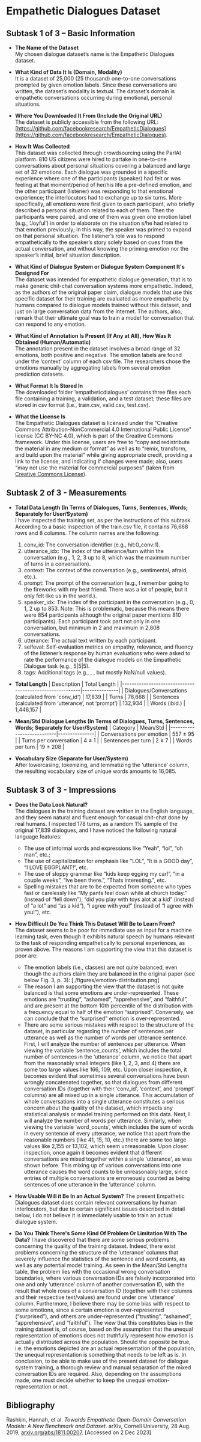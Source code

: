# Empathetic Dialogues Dataset

## Subtask 1 of 3 – Basic Information

- **The Name of the Dataset**  
  My chosen dialogue dataset’s name is the Empathetic Dialogues dataset. 

- **What Kind of Data It Is (Domain, Modality)**  
  It is a dataset of 25,000 (25 thousand) one-to-one conversations prompted by given emotion labels. Since these conversations are written, the dataset’s modality is textual. The dataset’s domain is empathetic conversations occurring during emotional, personal situations.

- **Where You Downloaded It From (Include the Original URL)**  
  The dataset is publicly accessible from the following URL: [https://github.com/facebookresearch/EmpatheticDialogues](https://github.com/facebookresearch/EmpatheticDialogues).

- **How It Was Collected**  
  This dataset was collected through crowdsourcing using the ParlAI platform. 810 US citizens were hired to partake in one-to-one conversations about personal situations covering a balanced and large set of 32 emotions. Each dialogue was grounded in a specific experience where one of the participants (speaker) had felt or was feeling at that moment/period of her/his life a pre-defined emotion, and the other participant (listener) was responding to that emotional experience; the interlocutors had to exchange up to six turns. More specifically, all emotions were first given to each participant, who briefly described a personal situation related to each of them. Then the participants were paired, and one of them was given one emotion label (e.g., ‘Joyful’) in order to elaborate on the situation s/he had related to that emotion previously; in this way, the speaker was primed to expand on that personal situation. The listener’s role was to respond empathetically to the speaker’s story solely based on cues from the actual conversation, and without knowing the priming emotion nor the speaker’s initial, brief situation description.

- **What Kind of Dialogue System or Dialogue System Component It's Designed For**  
  The dataset was intended for empathetic dialogue generation, that is to make generic chit-chat conversation systems more empathetic. Indeed, as the authors of the original paper claim, dialogue models that use this specific dataset for their training are evaluated as more empathetic by humans compared to dialogue models trained without this dataset, and just on large conversation data from the Internet. The authors, also, remark that their ultimate goal was to train a model for conversation that can respond to any emotion.

- **What Kind of Annotation Is Present (If Any at All), How Was It Obtained (Human/Automatic)**  
  The annotation present in the dataset involves a broad range of 32 emotions, both positive and negative. The emotion labels are found under the ‘context’ column of each csv file. The researchers chose the emotions manually by aggregating labels from several emotion prediction datasets.

- **What Format It Is Stored In**  
  The downloaded folder ‘empatheticdialogues’ contains three files each file containing a training, a validation, and a test dataset; these files are stored in csv format (i.e., train.csv, valid.csv, test.csv).

- **What the License Is**  
  The Empathetic Dialogues dataset is licensed under the "Creative Commons Attribution-NonCommercial 4.0 International Public License" license (CC BY-NC 4.0), which is part of the Creative Commons framework. Under this license, users are free to “copy and redistribute the material in any medium or format” as well as to “remix, transform, and build upon the material” while giving appropriate credit, providing a link to the license, and indicating if changes were made; also, users “may not use the material for commercial purposes” (taken from [Creative Commons License](https://creativecommons.org/licenses/by-nc/4.0/deed.en)).

## Subtask 2 of 3 - Measurements

- **Total Data Length (In Terms of Dialogues, Turns, Sentences, Words; Separately for User/System)**  
  I have inspected the training set, as per the instructions of this subtask. According to a basic inspection of the train.csv file, it contains 76,668 rows and 8 columns. The column names are the following:
  1. conv_id: The conversation identifier (e.g., hit:0_conv:1).
  2. utterance_idx: The index of the utterance/turn within the conversation (e.g., 1, 2, 3 up to 8, which was the maximum number of turns in a conversation).
  3. context: The context of the conversation (e.g., sentimental, afraid, etc.).
  4. prompt: The prompt of the conversation (e.g., I remember going to the fireworks with my best friend. There was a lot of people, but it only felt like us in the world.).
  5. speaker_idx: The index of the participant in the conversation (e.g., 0, 1, 2 up to 853. Note: This is problematic, because this means there were 854 participants although the original paper mentions 810 participants). Each participant took part not only in one conversation, but minimum in 2 and maximum in 2,808 conversations.  
  6. utterance: The actual text written by each participant.
  7. selfeval: Self-evaluation metrics on empathy, relevance, and fluency of the listener’s response by human evaluations who were asked to rate the performance of the dialogue models on the Empathetic Dialogue task (e.g., 5|5|5).
  8. tags: Additional tags (e.g., <UNIGRAM>, <NUMERAL>, but mostly NaN/null values).

- **Total Length**
  | Description                                             | Total Length  |
  |---------------------------------------------------------|---------------|
  | Dialogues/Conversations (calculated from 'conv_id')     | 17,839        |
  | Turns                                                   | 76,668        |
  | Sentences (calculated from ‘utterance’, not ‘prompt’)   | 132,934       |
  | Words (ibid.)                                           | 1,446,157     |

  
- **Mean/Std Dialogue Lengths (In Terms of Dialogues, Turns, Sentences, Words; Separately for User/System)**
  | Category                  | Mean/Std      |
  |---------------------------|---------------|
  | Conversations per emotion | 557 ± 95      |
  | Turns per conversation    | 4 ± 1         |
  | Sentences per turn        | 2 ± 7         |
  | Words per turn            | 19 ± 208      |


- **Vocabulary Size (Separate for User/System)**  
  After lowercasing, tokenizing, and lemmatizing the ‘utterance’ column, the resulting vocabulary size of unique words amounts to 16,085.

## Subtask 3 of 3 - Impressions

- **Does the Data Look Natural?**  
  The dialogues in the training dataset are written in the English language, and they seem natural and fluent enough for casual chit-chat done by real humans. I inspected 178 turns, as a random 1% sample of the original 17,839 dialogues, and I have noticed the following natural language features:
  - The use of informal words and expressions like “Yeah”, “lol”, “oh man”, etc.; 
  - The use of capitalization for emphasis like “LOL”, “It is a GOOD day”, “I LOVE EGGPLANT!”, etc.
  - The use of sloppy grammar like “kids keep egging my car!”, “in a couple weeks”, “Ive been there.”, “Thats interesting.”, etc. 
  - Spelling mistakes that are to be expected from someone who types fast or carelessly like “My pants feel down while at church today.” (instead of “fell down”), “did you play with toys alot at a kid” (instead of “a lot” and “as a kid”), “i agree with you!” (instead of “I agree with you!”), etc.

- **How Difficult Do You Think This Dataset Will Be to Learn From?**  
  The dataset seems to be poor for immediate use as input for a machine learning task, even though it exhibits natural speech by humans relevant to the task of responding empathetically to personal experiences, as proven above. The reasons I am supporting the view that this dataset is poor are:
  - The emotion labels (i.e., classes) are not quite balanced, even though the authors claim they are balanced in the original paper (see below Fig. 3, p. 3):
    [./figures/emotion-distribution.png] 
  - The reason I am supporting the view that the dataset is not quite balanced is that some emotions are under-represented. These emotions are “trusting”, “ashamed”, “apprehensive”, and “faithful”, and are present at the bottom 10th percentile of the distribution with a frequency equal to half of the emotion “surprised”. Conversely, we can conclude that the “surprised” emotion is over-represented.
  - There are some serious mistakes with respect to the structure of the dataset, in particular regarding the number of sentences per utterance as well as the number of words per utterance sentence. First, I will analyze the number of sentences per utterance. When viewing the variable ‘sentence_counts’, which includes the total number of sentences in the ‘utterance’ column, we notice that apart from the reasonably small integers (like 1, 2, 3, and 4) there are some too large values like 166, 109, etc. Upon closer inspection, it becomes evident that sometimes several conversations have been wrongly concatenated together, so that dialogues from different conversation IDs (together with their ‘conv_id’, ‘context’, and ‘prompt’ columns) are all mixed up in a single utterance. This accumulation of whole conversations into a single utterance constitutes a serious concern about the quality of the dataset, which impacts any statistical analysis or model training performed on this data. Next, I will analyze the number of words per utterance. Similarly, when viewing the variable ‘word_counts’, which includes the sum of words in every sentence of every utterance, we notice that apart from the reasonable numbers (like 41, 15, 10, etc.) there are some too large values like 2,155 or 13,102, which seem unreasonable. Upon closer inspection, once again it becomes evident that different conversations are mixed together within a single 'utterance', as was shown before. This mixing up of various conversations into one utterance causes the word counts to be unreasonably large, since entries of multiple conversations are erroneously counted as being sentences of one utterance in the ‘utterance’ column.

- **How Usable Will it Be In an Actual System?**
  The present Empathetic Dialogues dataset does contain relevant conversations by human interlocutors, but due to certain significant issues described in detail below, I do not believe it is immediately usable to train an actual dialogue system.

- **Do You Think There's Some Kind Of Problem Or Limitation With The Data?**
  I have discovered that there are some serious problems concerning the quality of the training dataset. Indeed, there exist problems concerning the structure of the ‘utterance’ columns that severely influence the statistics of the sentence and word counts, as well as any potential model training. As seen in the Mean/Std Lengths table, the problem lies with the occasional wrong conversation boundaries, where various conversation IDs are falsely incorporated into one and only ‘utterance’ column of another conversation ID, with the result that whole rows of a conversation ID (together with their columns and their respective text/values) are found under one ‘utterance’ column. 
Furthermore, I believe there may be some bias with respect to some emotions, since a certain emotion is over-represented (“surprised”), and others are under-represented (“trusting”, “ashamed”, “apprehensive”, and “faithful”). The view that this constitutes bias in the training dataset is, of course, based on the assumption that the unequal representation of emotions does not truthfully represent how emotion is actually distributed across the population. Should the opposite be true, i.e. the emotions depicted are an actual representation of the population, the unequal representation is something that needs to be left as is.
In conclusion, to be able to make use of the present dataset for dialogue system training, a thorough review and manual separation of the mixed conversation IDs are required. Also, depending on the assumptions made, one must decide whether to keep the unequal emotion-representation or not.

## Bibliography
Rashkin, Hannah, et al. *Towards Empathetic Open-Domain Conversation Models: A New Benchmark and Dataset.* arXiv, Cornell University, 28 Aug. 2019, [arxiv.org/abs/1811.00207](arxiv.org/abs/1811.00207). [Accessed on 2 Dec 2023]
